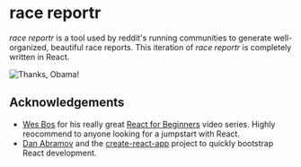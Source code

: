 # race reportr

*race reportr* is a tool used by reddit's running communities to generate well-organized, beautiful race reports. This iteration of *race reportr* is completely written in React.

![Thanks, Obama!](https://media.giphy.com/media/l4JyYCo1POYWC9HmE/source.gif "Thanks, Obama!")


## Acknowledgements

* [Wes Bos](https://twitter.com/wesbos) for his really great [React for Beginners](www.reactforbeginners.com) video series. Highly reocommend to anyone looking for a jumpstart with React.
* [Dan Abramov](https://twitter.com/dan_abramov) and the [create-react-app](https://github.com/facebookincubator/create-react-app) project to quickly bootstrap React development.